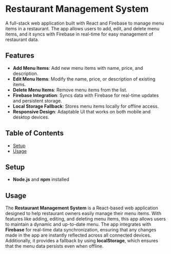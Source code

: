 # Restaurant Management System

A full-stack web application built with React and Firebase to manage menu items in a restaurant. The app allows users to add, edit, and delete menu items, and it syncs with Firebase in real-time for easy management of restaurant data.

## Features

- **Add Menu Items**: Add new menu items with name, price, and description.
- **Edit Menu Items**: Modify the name, price, or description of existing items.
- **Delete Menu Items**: Remove menu items from the list.
- **Firebase Integration**: Syncs data with Firebase for real-time updates and persistent storage.
- **Local Storage Fallback**: Stores menu items locally for offline access.
- **Responsive Design**: Adaptable UI that works on both mobile and desktop devices.

## Table of Contents

- [Setup](#setup)
- [Usage](#usage)

## Setup
- **Node.js** and **npm** installed

## Usage
The **Restaurant Management System** is a React-based web application designed to help restaurant owners easily manage their menu items.
With features like adding, editing, and deleting menu items, this app allows users to maintain a dynamic and up-to-date menu.
The app integrates with **Firebase** for real-time data synchronization, ensuring that any changes made in the app are instantly reflected across all connected devices.
Additionally, it provides a fallback by using **localStorage**, which ensures that the menu data persists even when offline.
